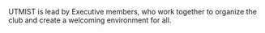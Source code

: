 UTMIST is lead by Executive members, who work together to organize the club and create a welcoming environment for all.

